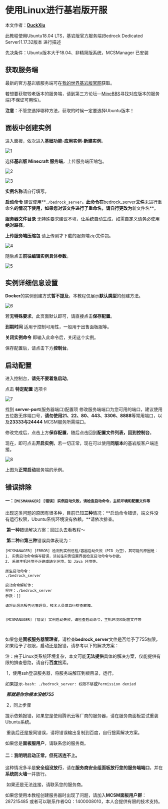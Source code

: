 # 使用Linux进行基岩版开服

本文作者：**[DuckXiu](https://github.com/DuckXiu)**

此教程使用Ubuntu18.04 LTS，基岩版官方服务端(Bedrock Dedicated Server)1.17.32版本 进行描述

先决条件：Ubuntu版本大于18.04、非精简版系统，MCSManager 已安装

## 获取服务端

最新的官方基岩版服务端可在[我的世界基岩版官网](https://www.minecraft.net/zh-hans/download/server/bedrock)获取。

若想要获取较老版本的服务端，请到第三方论坛—[MineBBS](https://www.minebbs.com/bds/history)寻找对应版本的服务端(不保证可用性)。

**注意**：不管您选择哪种方法，获取的时候一定要选择Ubuntu版本！

## 面板中创建实例

进入面板，依次进入**基础功能**-**应用实例**-**新建实例**。

![1](image/1-1042753.png)

选择**基岩版 Minecraft 服务端**，上传服务端压缩包。

![2](image/2-1042768.png)

![3](image/3-1042796.png)

**实例名称**请自行填写。

**启动命令** 建议使用**`./bedrock_server`**，此命令在**bedrock_server**文件**未进行重命名**的情况下使用，如果您对该文件进行了重命名，请自行更改为**新文件名**。

**服务器文件目录** 无特殊要求建议不填，让系统自动生成，如需自定义请务必使用**绝对路径**。

**上传服务端压缩包** 请上传刚才下载的服务端zip文件包。

![4](image/4-1042808.png)

随后点击**前往编辑实例具体参数**。

![5](image/5-1042817.png)

## 实例详细信息设置

**Docker**的实例创建方式**暂不提及**，本教程仅展示**默认类型**的创建方法。

![6](image/6-1042828.png)

若**无特殊要求**，此页面默认即可，请直接点击**保存配置**。



**到期时间** 适用于控制可用性，一般用于出售面板服等。

**关闭实例命令** 即输入此命令后，关闭这个实例。



保存配置后，请点击下方**控制台**。

## 启动配置

进入控制台，**请先不要着急启动**。

点击 **特定配置** 选项卡

![7](image/7-1042838.png)

找到 **server-port**(服务器端口)配置项 修改服务端端口为您可用的端口，建议使用五位数无序端口号，**请勿使用21、22、80、443、3306、8888**等常用端口，以及**23333与24444** MCSM服务所需端口。

修改完成后，点击上方**保存配置**，随后点击回到**配置文件列表，回到控制台**。

现在，即可点击**开启实例**，若一切正常，现在可以使用**同版本**的基岩版客户端连接。

![8](image/8-1042846.png)

上图为**正常启动**服务端的示例。

## 错误排除

#### 一：`[MCSMANAGER] [错误] 实例启动失败，请检查启动命令，主机环境和配置文件等`

​	出现这类问题的原因有很多种，目前已知**三种**情况：**启动命令错误，端文件没有运行权限，Ubuntu系统环境没有依赖。**请依次排查。

​	**第一种**错误解决方案：回过头去看教程～

​	**第二种**和**第三种**错误具体表现为：

```
[MCSMANAGER] [ERROR] 检测到实例进程/容器启动失败（PID 为空），其可能的原因是：
1. 实例启动命令编写错误，请前往实例设置界面检查启动命令与参数。
2. 系统主机环境不正确或缺少环境，如 Java 环境等。

原生启动命令：
./bedrock_server

启动命令解析体:
程序：./bedrock_server
参数：[]

请将此信息报告给管理员，技术人员或自行排查故障。


[MCSMANAGER] [错误] 实例启动失败，请检查启动命令，主机环境和配置文件等
```

​	

如果您是**面板服务器管理者**，请检查**bedrock_server**文件是否给予了755权限，如果给予了权限，启动还是报错，请参考以下的解决方案：

注：由于Linux类系统环境复杂，本文可能**无法提供**具体的解决方案，仅能提供有限的排查思路，请自行**百度**搜索。

​	1，使用ssh登录服务器，将服务端解压到根目录，运行。

​		如果提示`-bash: ./bedrock_server: 权限不够`或`Permission denied`

​		***那就是你你根本没给755***

​	2，同上步骤

​		提示依赖报错，如果您是使用腾讯云等厂商的服务器，请在服务商面板尝试重装Ubuntu系统。

​		重装后还是报同错误，请将错误输出复制到百度，自行搜索解决方案。

如果您是**面板服用户**，请联系您的服务商。



#### 二：我明明启动正常，但死活连不上。

​	这种情况多半是**安全组没放行**，请在**服务商安全组面板放行您的服务端端口**，并在**系统防火墙**一并放行。

​	如果还是无法连接，请联系您的服务商。



如果您使用本教程创建服务器时出现了问题，请加入**MCSM面板用户群**：287215485 或者可以联系作者QQ：1400008010，本人会提供有限的技术支持。

